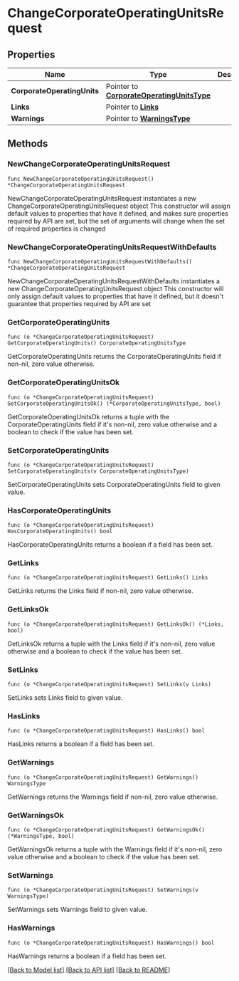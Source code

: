 # ChangeCorporateOperatingUnitsRequest

## Properties

Name | Type | Description | Notes
------------ | ------------- | ------------- | -------------
**CorporateOperatingUnits** | Pointer to [**CorporateOperatingUnitsType**](CorporateOperatingUnitsType.md) |  | [optional] 
**Links** | Pointer to [**Links**](Links.md) |  | [optional] 
**Warnings** | Pointer to [**WarningsType**](WarningsType.md) |  | [optional] 

## Methods

### NewChangeCorporateOperatingUnitsRequest

`func NewChangeCorporateOperatingUnitsRequest() *ChangeCorporateOperatingUnitsRequest`

NewChangeCorporateOperatingUnitsRequest instantiates a new ChangeCorporateOperatingUnitsRequest object
This constructor will assign default values to properties that have it defined,
and makes sure properties required by API are set, but the set of arguments
will change when the set of required properties is changed

### NewChangeCorporateOperatingUnitsRequestWithDefaults

`func NewChangeCorporateOperatingUnitsRequestWithDefaults() *ChangeCorporateOperatingUnitsRequest`

NewChangeCorporateOperatingUnitsRequestWithDefaults instantiates a new ChangeCorporateOperatingUnitsRequest object
This constructor will only assign default values to properties that have it defined,
but it doesn't guarantee that properties required by API are set

### GetCorporateOperatingUnits

`func (o *ChangeCorporateOperatingUnitsRequest) GetCorporateOperatingUnits() CorporateOperatingUnitsType`

GetCorporateOperatingUnits returns the CorporateOperatingUnits field if non-nil, zero value otherwise.

### GetCorporateOperatingUnitsOk

`func (o *ChangeCorporateOperatingUnitsRequest) GetCorporateOperatingUnitsOk() (*CorporateOperatingUnitsType, bool)`

GetCorporateOperatingUnitsOk returns a tuple with the CorporateOperatingUnits field if it's non-nil, zero value otherwise
and a boolean to check if the value has been set.

### SetCorporateOperatingUnits

`func (o *ChangeCorporateOperatingUnitsRequest) SetCorporateOperatingUnits(v CorporateOperatingUnitsType)`

SetCorporateOperatingUnits sets CorporateOperatingUnits field to given value.

### HasCorporateOperatingUnits

`func (o *ChangeCorporateOperatingUnitsRequest) HasCorporateOperatingUnits() bool`

HasCorporateOperatingUnits returns a boolean if a field has been set.

### GetLinks

`func (o *ChangeCorporateOperatingUnitsRequest) GetLinks() Links`

GetLinks returns the Links field if non-nil, zero value otherwise.

### GetLinksOk

`func (o *ChangeCorporateOperatingUnitsRequest) GetLinksOk() (*Links, bool)`

GetLinksOk returns a tuple with the Links field if it's non-nil, zero value otherwise
and a boolean to check if the value has been set.

### SetLinks

`func (o *ChangeCorporateOperatingUnitsRequest) SetLinks(v Links)`

SetLinks sets Links field to given value.

### HasLinks

`func (o *ChangeCorporateOperatingUnitsRequest) HasLinks() bool`

HasLinks returns a boolean if a field has been set.

### GetWarnings

`func (o *ChangeCorporateOperatingUnitsRequest) GetWarnings() WarningsType`

GetWarnings returns the Warnings field if non-nil, zero value otherwise.

### GetWarningsOk

`func (o *ChangeCorporateOperatingUnitsRequest) GetWarningsOk() (*WarningsType, bool)`

GetWarningsOk returns a tuple with the Warnings field if it's non-nil, zero value otherwise
and a boolean to check if the value has been set.

### SetWarnings

`func (o *ChangeCorporateOperatingUnitsRequest) SetWarnings(v WarningsType)`

SetWarnings sets Warnings field to given value.

### HasWarnings

`func (o *ChangeCorporateOperatingUnitsRequest) HasWarnings() bool`

HasWarnings returns a boolean if a field has been set.


[[Back to Model list]](../README.md#documentation-for-models) [[Back to API list]](../README.md#documentation-for-api-endpoints) [[Back to README]](../README.md)


